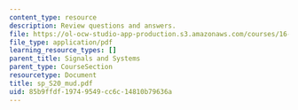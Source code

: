 ```yaml
---
content_type: resource
description: Review questions and answers.
file: https://ol-ocw-studio-app-production.s3.amazonaws.com/courses/16-01-unified-engineering-i-ii-iii-iv-fall-2005-spring-2006/85b9ffdf19749549cc6c14810b79636a_sp_S20_mud.pdf
file_type: application/pdf
learning_resource_types: []
parent_title: Signals and Systems
parent_type: CourseSection
resourcetype: Document
title: sp_S20_mud.pdf
uid: 85b9ffdf-1974-9549-cc6c-14810b79636a
---
```

